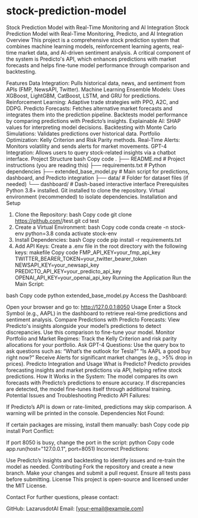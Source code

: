# stock-prediction-model
Stock Prediction Model with Real-Time Monitoring and AI Integration
Stock Prediction Model with Real-Time Monitoring, Predicto, and AI Integration
Overview
This project is a comprehensive stock prediction system that combines machine learning models, reinforcement learning agents, real-time market data, and AI-driven sentiment analysis. A critical component of the system is Predicto's API, which enhances predictions with market forecasts and helps fine-tune model performance through comparison and backtesting.

Features
Data Integration: Pulls historical data, news, and sentiment from APIs (FMP, NewsAPI, Twitter).
Machine Learning Ensemble Models: Uses XGBoost, LightGBM, CatBoost, LSTM, and GRU for predictions.
Reinforcement Learning: Adaptive trade strategies with PPO, A2C, and DDPG.
Predicto Forecasts:
Fetches alternative market forecasts and integrates them into the prediction pipeline.
Backtests model performance by comparing predictions with Predicto’s insights.
Explainable AI: SHAP values for interpreting model decisions.
Backtesting with Monte Carlo Simulations: Validates predictions over historical data.
Portfolio Optimization: Kelly Criterion and Risk Parity methods.
Real-Time Alerts: Monitors volatility and sends alerts for market movements.
GPT-4 Integration: Allows users to query stock-related insights via a chatbot interface.
Project Structure
bash
Copy code
.
├── README.md                # Project instructions (you are reading this)
├── requirements.txt         # Python dependencies
├── extended_base_model.py   # Main script for predictions, dashboard, and Predicto integration
├── data/                    # Folder for dataset files (if needed)
└── dashboard/               # Dash-based interactive interface
Prerequisites
Python 3.8+ installed.
Git installed to clone the repository.
Virtual environment (recommended) to isolate dependencies.
Installation and Setup
1. Clone the Repository:
bash
Copy code
git clone https://github.com/<your-username>/test.git
cd test
2. Create a Virtual Environment:
bash
Copy code
conda create -n stock-env python=3.8
conda activate stock-env
3. Install Dependencies:
bash
Copy code
pip install -r requirements.txt
4. Add API Keys:
Create a .env file in the root directory with the following keys:
makefile
Copy code
FMP_API_KEY=your_fmp_api_key
TWITTER_BEARER_TOKEN=your_twitter_bearer_token
NEWSAPI_KEY=your_newsapi_key
PREDICTO_API_KEY=your_predicto_api_key
OPENAI_API_KEY=your_openai_api_key
Running the Application
Run the Main Script:

bash
Copy code
python extended_base_model.py
Access the Dashboard:

Open your browser and go to:
http://127.0.0.1:8050
Usage
Enter a Stock Symbol (e.g., AAPL) in the dashboard to retrieve real-time predictions and sentiment analysis.
Compare Predictions with Predicto Forecasts:
View Predicto's insights alongside your model’s predictions to detect discrepancies.
Use this comparison to fine-tune your model.
Monitor Portfolio and Market Regimes:
Track the Kelly Criterion and risk parity allocations for your portfolio.
Ask GPT-4 Questions:
Use the query box to ask questions such as:
“What’s the outlook for Tesla?”
“Is AAPL a good buy right now?”
Receive Alerts for significant market changes (e.g., >5% drop in prices).
Predicto Integration and Usage
What is Predicto?
Predicto provides forecasting insights and market predictions via API, helping refine stock predictions.
How It Works in the System:
The model compares its own forecasts with Predicto’s predictions to ensure accuracy.
If discrepancies are detected, the model fine-tunes itself through additional training.
Potential Issues and Troubleshooting
Predicto API Failures:

If Predicto’s API is down or rate-limited, predictions may skip comparison. A warning will be printed in the console.
Dependencies Not Found:

If certain packages are missing, install them manually:
bash
Copy code
pip install <package-name>
Port Conflict:

If port 8050 is busy, change the port in the script:
python
Copy code
app.run(host="127.0.0.1", port=8051)
Incorrect Predictions:

Use Predicto’s insights and backtesting to identify issues and re-train the model as needed.
Contributing
Fork the repository and create a new branch.
Make your changes and submit a pull request.
Ensure all tests pass before submitting.
License
This project is open-source and licensed under the MIT License.

Contact
For further questions, please contact:

GitHub: LazarusdotAI
Email: [your-email@example.com]

